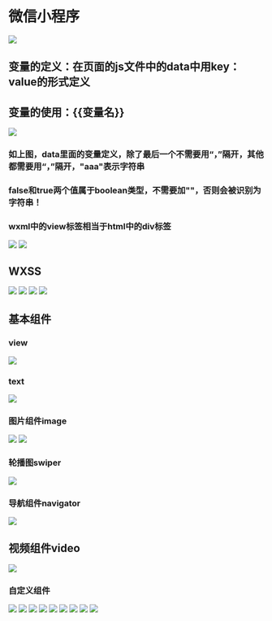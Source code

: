 # 微信小程序
![](pictures/_20190817002438.png)
## 变量的定义：在页面的js文件中的data中用key：value的形式定义
## 变量的使用：{{变量名}}
![](pictures/_20190817002810.png)
### 如上图，data里面的变量定义，除了最后一个不需要用“，”隔开，其他都需要用“，”隔开，"aaa"表示字符串
### false和true两个值属于boolean类型，不需要加""，否则会被识别为字符串！
### wxml中的view标签相当于html中的div标签
![](pictures/_20190817005300.png)
![](pictures/_20190817010404.png)
## WXSS
![](pictures/_20190817113218.png)
![](pictures/_20190817113424.png)
![](pictures/_20190817113530.png)
![](pictures/_20190817114016.png)
## 基本组件
### view
![](pictures/_20190817114430.png)
### text
![](pictures/_20190817115156.png)
### 图片组件image
![](pictures/_20190817115433.png)
![](pictures/_20190818112305.png)
### 轮播图swiper
![](pictures/_20190818113806.png)
### 导航组件navigator
![](pictures/_20190818120252.png)
## 视频组件video
![](pictures/_20190818120633.png)
### 自定义组件
![](pictures/_20190818121109.png)
![](pictures/)
![](pictures/)
![](pictures/)
![](pictures/)
![](pictures/)
![](pictures/)
![](pictures/)
![](pictures/)